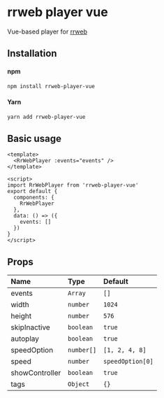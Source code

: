 
# rrweb player vue

Vue-based player for [rrweb](https://github.com/rrweb-io/rrweb)




## Installation

#### npm
```sh
npm install rrweb-player-vue
```
#### Yarn
```sh
yarn add rrweb-player-vue
```

## Basic usage

```vue
<template>
  <RrWebPlayer :events="events" />
</template>

<script>
import RrWebPlayer from 'rrweb-player-vue'
export default {
  components: {
    RrWebPlayer
  },
  data: () => ({
    events: []
  })
}
</script>

```


## Props

| Name | Type     | Default                |
| :-------- | :------- | :------------------------- |
| events | `Array` | `[]` |
| width | `number` | `1024` |
| height | `number` | `576` |
| skipInactive | `boolean` | `true` |
| autoplay | `boolean` | `true` |
| speedOption | `number[]` | `[1, 2, 4, 8]` |
| speed | `number` | `speedOption[0]` |
| showController | `boolean` | `true` |
| tags | `Object` | `{}` |

